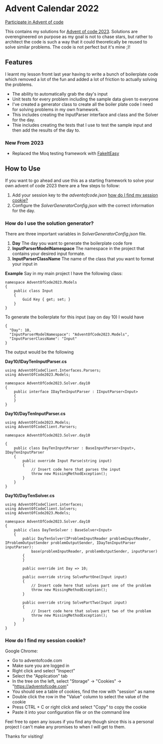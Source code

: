﻿# Advent Calendar 2022

[Participate in Advent of code](https://adventofcode.com)

This contains my solutions for [Advent of code 2023](https://adventofcode.com/2023). Solutions are overengineered on purpose as my goal is not to chase stars, but rather to architect the code is such a way that it could theoretically be reused to solve similar problems. The code is not perfect but it's mine ;)!

## Features

I learnt my lesson fromt last year having to write a bunch of boilerplate code which removed a lot of the fun and added a lot of friction to actually solving the problems.
- The ability to automatically grab the day's input
- Unit tests for every problem including the sample data given to everyone
- I've created a generator class to create all the boiler plate code I need for solving problems in my own framework.
- This includes creating the InputParser interface and class and the Solver for the day.
- Thie includes creating the tests that I use to test the sample input and then add the results of the day to.

### New From 2023
- Replaced the Moq testing framework with [FakeItEasy](https://fakeiteasy.github.io/)

## How to Use

If you want to go ahead and use this as a starting framework to solve your own advent of code 2023 there are a few steps to follow:

1. Add your session key to the _adventofcode.json_ [how do I find my session cookie?](#How-do-I-find-my-session-cookie?)
2. Configure the _SolverGeneratorConfig.json_ with the correct information for the day.

### How do I use the solution generator?
There are three important variables in _SolverGeneratorConfig.json_ file.
1. **Day** The day you want to generate the boilerplate code fore
2. **InputParserModelNamespace** The namespace in the project that contains your desired input formate.
3. **InputParserClassName** The name of the class that you want to format your input in

**Example**
Say in my main project I have the following class:
```
namespace AdventOfCode2023.Models
{
    public class Input
    {
        Guid Key { get; set; }
    }
}
```

To generate the boilerplate for this input (say on day 10) I would have
```
{
  "Day": 10,
  "InputParserModelNamespace": "AdventOfCode2023.Models",
  "InputParserClassName": "Input"
}
```

The output would be the following

**Day10/IDayTenInputParser.cs**
```
using AdventOfCodeClient.Interfaces.Parsers;
using AdventOfCode2023.Models;

namespace AdventOfCode2023.Solver.day10
{
	public interface IDayTenInputParser : IInputParser<Input>
	{
	}
}
```

**Day10/DayTenInputParser.cs**
```
using AdventOfCode2023.Models;
using AdventOfCodeClient.Parsers;

namespace AdventOfCode2023.Solver.day10

{
	public class DayTenInputParser : BaseInputParser<Input>, IDayTenInputParser
	{
		public override Input Parse(string input)
		{
			// Insert code here that parses the input
			throw new MissingMethodException();
		}
	}
}
```

**Day10/DayTenSolver.cs**
```
using AdventOfCodeClient.interfaces;
using AdventOfCodeClient.Solvers;
using AdventOfCode2023.Models;

namespace AdventOfCode2023.Solver.day10
{
	public class DayTenSolver : BaseSolver<Input>
	{
		public DayTenSolver(IProblemInputReader problemInputReader, IProblemOutputSender problemOutputSender, IDayTenInputParser inputParser):
			base(problemInputReader, problemOutputSender, inputParser)
		{
		}

		public override int Day => 10;

		public override string SolvePartOne(Input input)
		{
			// Insert code here that solves part one of the problem
			throw new MissingMethodException();
		}

		public override string SolvePartTwo(Input input)
		{
			// Insert code here that solves part two of the problem
			throw new MissingMethodException();
		}
	}
}
```

### How do I find my session cookie?
Google Chrome:
- Go to adventofcode.com
- Make sure you are logged in
- Right click and select "Inspect"
- Select the "Application" tab
- In the tree on the left, select "Storage" → "Cookies" → "https://adventofcode.com"
- You should see a table of cookies, find the row with "session" as name
- Double click the row in the "Value" column to select the value of the cookie
- Press CTRL + C or right click and select "Copy" to copy the cookie
- Paste it into your configuration file or on the command line

Feel free to open any issues if you find any though since this is a personal project I can't make any promises to when I will get to them.

Thanks for visiting!
